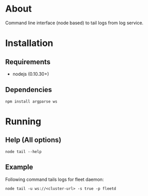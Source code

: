 # About
Command line interface (node based) to tail logs from log service.

# Installation
## Requirements
- nodejs (0.10.30+)

## Dependencies

```
npm install argparse ws
```

# Running

## Help (All options) 
```
node tail --help
```

## Example
Following command tails logs for fleet daemon:

```
node tail -u ws://<cluster-url> -s true -p fleetd
```


